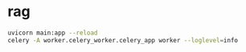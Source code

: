 # rag

```bash
uvicorn main:app --reload
celery -A worker.celery_worker.celery_app worker --loglevel=info 
```